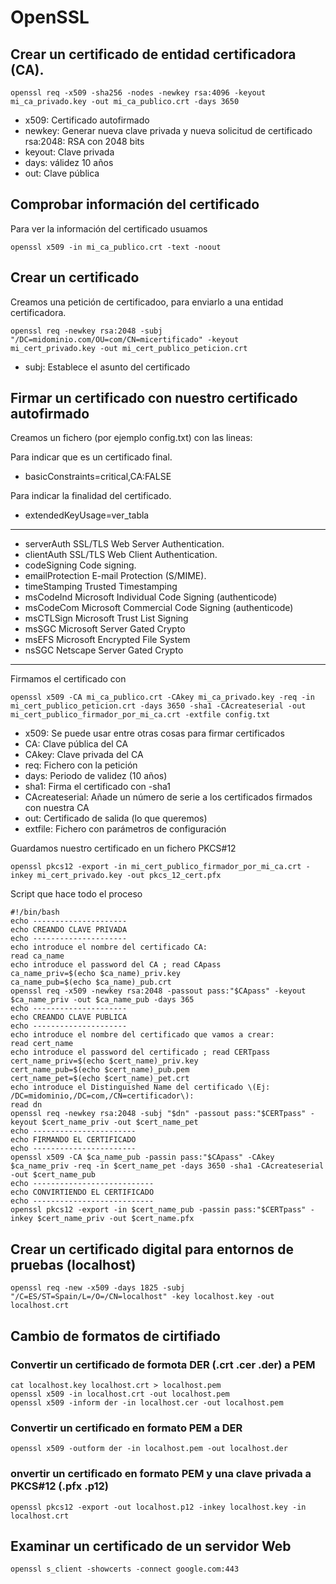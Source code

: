 # OpenSSL

## Crear un certificado de entidad certificadora (CA).

``` shell
openssl req -x509 -sha256 -nodes -newkey rsa:4096 -keyout mi_ca_privado.key -out mi_ca_publico.crt -days 3650
```

- x509: Certificado autofirmado
- newkey: Generar nueva clave privada y nueva solicitud de certificado rsa:2048: RSA con 2048 bits
- keyout: Clave privada
- days: válidez 10 años
- out: Clave pública

## Comprobar información del certificado

Para ver la información del certificado usuamos

``` shell
openssl x509 -in mi_ca_publico.crt -text -noout
```

## Crear un certificado

Creamos una petición de certificadoo, para enviarlo a una entidad certificadora.

``` shell
openssl req -newkey rsa:2048 -subj "/DC=midominio.com/OU=com/CN=micertificado" -keyout mi_cert_privado.key -out mi_cert_publico_peticion.crt
```

- subj: Establece el asunto del certificado

## Firmar un certificado con nuestro certificado autofirmado

Creamos un fichero (por ejemplo config.txt) con las lineas:

Para indicar que es un certificado final.
- basicConstraints=critical,CA:FALSE

Para indicar la finalidad del certificado.

- extendedKeyUsage=ver_tabla

----- 
- serverAuth             SSL/TLS Web Server Authentication.
- clientAuth             SSL/TLS Web Client Authentication.
- codeSigning            Code signing.
- emailProtection        E-mail Protection (S/MIME).
- timeStamping           Trusted Timestamping
- msCodeInd              Microsoft Individual Code Signing (authenticode)
- msCodeCom              Microsoft Commercial Code Signing (authenticode)
- msCTLSign              Microsoft Trust List Signing
- msSGC                  Microsoft Server Gated Crypto
- msEFS                  Microsoft Encrypted File System
- nsSGC                  Netscape Server Gated Crypto
-----

Firmamos el certificado con

``` shell
openssl x509 -CA mi_ca_publico.crt -CAkey mi_ca_privado.key -req -in mi_cert_publico_peticion.crt -days 3650 -sha1 -CAcreateserial -out mi_cert_publico_firmador_por_mi_ca.crt -extfile config.txt
```

- x509: Se puede usar entre otras cosas para firmar certificados
- CA: Clave pública del CA
- CAkey: Clave privada del CA
- req: Fichero con la petición
- days: Periodo de validez (10 años)
- sha1: Firma el certificado con -sha1
- CAcreateserial: Añade un número de serie a los certificados firmados con nuestra CA
- out: Certificado de salida (lo que queremos)
- extfile: Fichero con parámetros de configuración

Guardamos nuestro certificado en un fichero PKCS#12

``` shell
openssl pkcs12 -export -in mi_cert_publico_firmador_por_mi_ca.crt -inkey mi_cert_privado.key -out pkcs_12_cert.pfx
```

Script que hace todo el proceso

``` shell
#!/bin/bash
echo ---------------------
echo CREANDO CLAVE PRIVADA
echo ---------------------
echo introduce el nombre del certificado CA:
read ca_name
echo introduce el password del CA ; read CApass
ca_name_priv=$(echo $ca_name)_priv.key
ca_name_pub=$(echo $ca_name)_pub.crt
openssl req -x509 -newkey rsa:2048 -passout pass:"$CApass" -keyout $ca_name_priv -out $ca_name_pub -days 365
echo ---------------------
echo CREANDO CLAVE PUBLICA
echo ---------------------
echo introduce el nombre del certificado que vamos a crear:
read cert_name
echo introduce el password del certificado ; read CERTpass
cert_name_priv=$(echo $cert_name)_priv.key
cert_name_pub=$(echo $cert_name)_pub.pem
cert_name_pet=$(echo $cert_name)_pet.crt
echo introduce el Distinguished Name del certificado \(Ej: /DC=midominio,/DC=com,/CN=certificador\):
read dn
openssl req -newkey rsa:2048 -subj "$dn" -passout pass:"$CERTpass" -keyout $cert_name_priv -out $cert_name_pet
echo -----------------------
echo FIRMANDO EL CERTIFICADO
echo -----------------------
openssl x509 -CA $ca_name_pub -passin pass:"$CApass" -CAkey $ca_name_priv -req -in $cert_name_pet -days 3650 -sha1 -CAcreateserial -out $cert_name_pub
echo ---------------------------
echo CONVIRTIENDO EL CERTIFICADO
echo ---------------------------
openssl pkcs12 -export -in $cert_name_pub -passin pass:"$CERTpass" -inkey $cert_name_priv -out $cert_name.pfx
```

## Crear un certificado digital para entornos de pruebas (localhost)

``` shell
openssl req -new -x509 -days 1825 -subj "/C=ES/ST=Spain/L=/O=/CN=localhost" -key localhost.key -out localhost.crt
``` 

## Cambio de formatos de cirtifiado

### Convertir un certificado de formota DER (.crt .cer .der) a PEM

``` shell
cat localhost.key localhost.crt > localhost.pem
openssl x509 -in localhost.crt -out localhost.pem
openssl x509 -inform der -in localhost.cer -out localhost.pem
```

### Convertir un certificado en formato PEM a DER

``` shell
openssl x509 -outform der -in localhost.pem -out localhost.der
```

### onvertir un certificado en formato PEM y una clave privada a PKCS#12 (.pfx .p12)

``` shell
openssl pkcs12 -export -out localhost.p12 -inkey localhost.key -in localhost.crt
```

## Examinar un certificado de un servidor Web

``` shell
openssl s_client -showcerts -connect google.com:443
```
